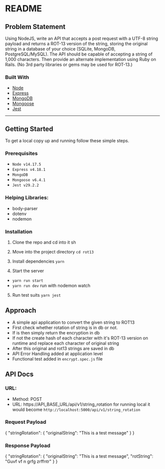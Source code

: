 # README

## Problem Statement

Using NodeJS, write an API that accepts a post request with a UTF-8 string payload and returns
a ROT-13 version of the string, storing the original string in a database of your choice (SQLite,
MongoDB, PostgreSQL/MySQL). The API should be capable of accepting a string of 1,000
characters. Then provide an alternate implementation using Ruby on Rails. (No 3rd party
libraries or gems may be used for ROT-13.)
### Built With

* [Node](https://nodejs.org/en/)
* [Express](https://expressjs.com/)
* [MongoDB](https://www.mongodb.com/)
* [Mongoose](https://mongoosejs.com/)
* [Jest](https://jestjs.io/)

------------

## Getting Started

To get a local copy up and running follow these simple steps.

### Prerequisites

* `Node v14.17.5`
* `Express v4.18.1`
* `MongoDB`
* `Mongoose v6.4.1`
* `Jest v29.2.2`

### Helping Libraries:
* body-parser
* dotenv
* nodemon

### Installation

1. Clone the repo and cd into it
sh
2. Move into the project directory
`cd rot13`

3. Install dependencies
`yarn`

4. Start the server
* `yarn run start`
* `yarn run dev` run with nodemon watch

5. Run test suits
`yarn jest`

## Approach

  * A simple api application to convert the given string to ROT13
  * First check whether rotation of string is in db or not.
  * If is then simply return the encryption in db
  * If not the create hash of each character with it's ROT-13 version on runtime and replace each character of original string
  * After this original and rot13 strings are saved in db
  * API Error Handling added at application level
  * Functional test added in `encrypt.spec.js` file

## API Docs
### URL:
  * Method: POST
  * URL: https://API_BASE_URL/api/v1/string_rotation
  for running local it would become `http://localhost:5000/api/v1/string_rotation`

### Request Payload
  {
      "stringRotation": {
      "originalString": "This is a test message"
    }
  }
### Response Payload
  {
    "stringRotation": {
      "originalString": "This is a test message",
      "rotString": "Guvf vf n grfg zrffntr"
    }
  }
